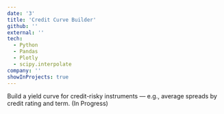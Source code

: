 ```yaml
---
date: '3'
title: 'Credit Curve Builder'
github: ''
external: ''
tech:
  - Python
  - Pandas
  - Plotly
  - scipy.interpolate
company: ''
showInProjects: true
---
```


Build a yield curve for credit-risky instruments — e.g., average spreads by credit rating and term. (In Progress)

